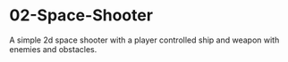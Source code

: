 # 02-Space-Shooter
A simple 2d space shooter with a player controlled ship and weapon with enemies and obstacles.

